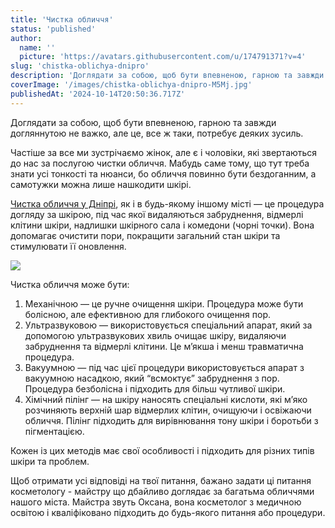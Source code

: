 ```yaml
---
title: 'Чистка обличчя'
status: 'published'
author:
  name: ''
  picture: 'https://avatars.githubusercontent.com/u/174791371?v=4'
slug: 'chistka-oblichya-dnipro'
description: 'Доглядати за собою, щоб бути впевненою, гарною та завжди догляннутою'
coverImage: '/images/chistka-oblichya-dnipro-M5Mj.jpg'
publishedAt: '2024-10-14T20:50:36.717Z'
---
```


Доглядати за собою, щоб бути впевненою, гарною та завжди догляннутою не важко, але це, все ж таки, потребує деяких зусиль.

Частіше за все ми зустрічаємо жінок, але є і чоловіки, які звертаються до нас за послугою чистки обличчя. Мабудь саме тому, що тут треба знати усі тонкості та нюанси, бо обличчя повинно бути бездоганним, а самотужки можна лише нашкодити шкірі.

[Чистка обличчя у Дніпрі](https://cosmetcab.dp.ua/services/Chistka-Oblichchya), як і в будь-якому іншому місті — це процедура догляду за шкірою, під час якої видаляються забруднення, відмерлі клітини шкіри, надлишки шкірного сала і комедони (чорні точки). Вона допомагає очистити пори, покращити загальний стан шкіри та стимулювати її оновлення.

![](/images/chistka-oblichya-dnipro-c1ND.jpg)

Чистка обличчя може бути:

1. Механічною — це ручне очищення шкіри. Процедура може бути болісною, але ефективною для глибокого очищення пор.
2. Ультразвуковою — використовується спеціальний апарат, який за допомогою ультразвукових хвиль очищає шкіру, видаляючи забруднення та відмерлі клітини. Це м’якша і менш травматична процедура.
3. Вакуумною — під час цієї процедури використовується апарат з вакуумною насадкою, який “всмоктує” забруднення з пор. Процедура безболісна і підходить для більш чутливої шкіри.
4. Хімічний пілінг — на шкіру наносять спеціальні кислоти, які м’яко розчиняють верхній шар відмерлих клітин, очищуючи і освіжаючи обличчя. Пілінг підходить для вирівнювання тону шкіри і боротьби з пігментацією.

Кожен із цих методів має свої особливості і підходить для різних типів шкіри та проблем.

Щоб отримати усі відповіді на твої питання, бажано задати ці питання косметологу - майстру що дбайливо доглядає за багатьма обличчями нашого міста. Майстра звуть Оксана, вона косметолог з медичною освітою і кваліфіковано підходить до будь-якого питання або процедури.